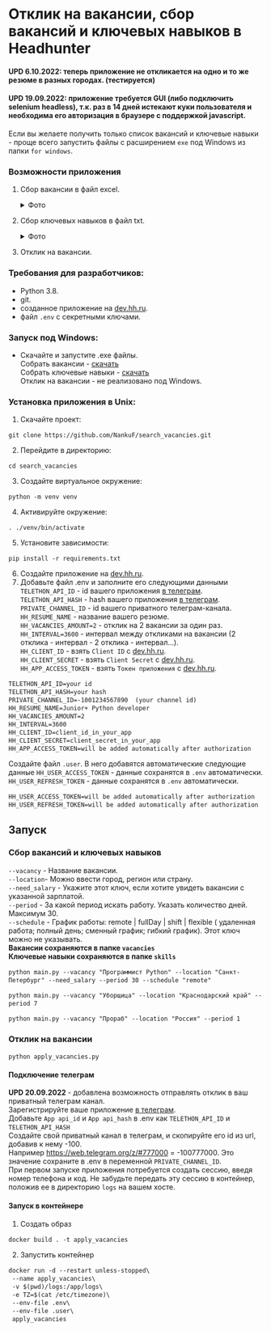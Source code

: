 # Отклик на вакансии, сбор вакансий и ключевых навыков в Headhunter
#### UPD 6.10.2022: теперь приложение не откликается на одно и то же резюме в разных городах. (тестируется)
#### UPD 19.09.2022: приложение требуется GUI (либо подключить selenium headless), т.к. раз в 14 дней истекают куки пользователя и необходима его авторизация в браузере с поддержкой javascript.
Если вы желаете получить только список вакансий и ключевые навыки - проще всего запустить файлы с расширением `exe` под Windows из папки `for windows`.

### Возможности приложения
1. Сбор вакансии в файл excel.
   <details>
     <summary>Фото</summary>
      <img src="images/img.png">
   </details>

2. Сбор ключевых навыков в файл txt.
   <details>
     <summary>Фото</summary>
      <img src="images/img_1.png">
   </details>

3. Отклик на вакансии.

### Требования для разработчиков:
- Python 3.8.
- git.
- созданное приложение на [dev.hh.ru](https://dev.hh.ru/admin).
- файл `.env` с секретными ключами.
### Запуск под Windows:<br>
  - Скачайте и запустите .exe файлы.<br>
  Собрать вакансии - [скачать](https://github.com/NankuF/search_vacancies/raw/master/for%20windows/get_vacancies.exe)<br>
  Собрать ключевые навыки - [скачать](https://github.com/NankuF/search_vacancies/raw/master/for%20windows/get_skills.exe)<br>
  Отклик на вакансии - не реализовано под Windows.


### Установка приложения в Unix:

1. Скачайте проект:<br>

```commandline
git clone https://github.com/NankuF/search_vacancies.git
```

2. Перейдите в директорию:<br>

```commandline
cd search_vacancies
```

3. Создайте виртуальное окружение:<br>

```commandline
python -m venv venv
```

4. Активируйте окружение:<br>

```commandline
. ./venv/bin/activate
```
5. Установите зависимости:<br>

```commandline
pip install -r requirements.txt
```
6. Создайте приложение на [dev.hh.ru](https://dev.hh.ru/admin).
7. Добавьте файл .env и заполните его следующими данными<br>
`TELETHON_API_ID` - id вашего приложения [в телеграм](https://my.telegram.org/apps).<br>
`TELETHON_API_HASH` - hash вашего приложения [в телеграм](https://my.telegram.org/apps).<br>
`PRIVATE_CHANNEL_ID` - id вашего приватного телеграм-канала.<br>
`HH_RESUME_NAME` - название вашего резюме.<br>
`HH_VACANCIES_AMOUNT=2` - отклик на 2 вакансии за один раз.<br>
`HH_INTERVAL=3600` - интервал между откликами на вакансии (2 отклика - интервал - 2 отклика - интервал...).<br>
`HH_CLIENT_ID` - взять `Client ID` с [dev.hh.ru](https://dev.hh.ru/admin).<br>
`HH_CLIENT_SECRET` - взять `Client Secret` с [dev.hh.ru](https://dev.hh.ru/admin). <br>
`HH_APP_ACCESS_TOKEN` - взять `Токен приложения` с [dev.hh.ru](https://dev.hh.ru/admin).<br>

```text
TELETHON_API_ID=your id
TELETHON_API_HASH=your hash
PRIVATE_CHANNEL_ID=-1001234567890  (your channel id)
HH_RESUME_NAME=Junior+ Python developer
HH_VACANCIES_AMOUNT=2
HH_INTERVAL=3600
HH_CLIENT_ID=client_id_in_your_app
HH_CLIENT_SECRET=client_secret_in_your_app
HH_APP_ACCESS_TOKEN=will be added automatically after authorization

```
Создайте файл `.user`. В него добавятся автоматические следующие данные
`HH_USER_ACCESS_TOKEN` - данные сохранятся в `.env` автоматически.<br>
`HH_USER_REFRESH_TOKEN` - данные сохранятся в `.env` автоматически.<br>
```text
HH_USER_ACCESS_TOKEN=will be added automatically after authorization
HH_USER_REFRESH_TOKEN=will be added automatically after authorization
```
## Запуск
### Сбор вакансий и ключевых навыков
   `--vacancy` - Название вакансии.<br>
   `--location`- Можно ввести город, регион или страну.<br>
   `--need_salary` - Укажите этот ключ, если хотите увидеть вакансии с указанной зарплатой.<br>
   `--period` - За какой период искать работу. Указать количество дней. Максимум 30.<br>
   `--schedule` - График работы: remote | fullDay | shift | flexible (
   удаленная работа; полный день; сменный график; гибкий график).
   Этот ключ можно не указывать.<br>
   **Вакансии сохраняются в папке `vacancies`**<br>
   **Ключевые навыки сохраняются в папке `skills`**<br>
```commandline
python main.py --vacancy "Программист Python" --location "Санкт-Петербург" --need_salary --period 30 --schedule "remote"

```

```commandline
python main.py --vacancy "Уборщица" --location "Краснодарский край" --period 7

```

```commandline
python main.py --vacancy "Прораб" --location "Россия" --period 1

```

### Отклик на вакансии
```commandline
python apply_vacancies.py
```
#### Подключение телеграм
**UPD 20.09.2022** - добавлена возможность отправлять отклик в ваш приватный телеграм канал.<br>
Зарегистрируйте ваше приложение [в телеграм](https://my.telegram.org/apps).<br>
Добавьте `App api_id` и `App api_hash` в .env как `TELETHON_API_ID` и `TELETHON_API_HASH`<br>
Создайте свой приватный канал в телеграм, и скопируйте его id из url, добавив к нему -100.<br>
Например https://web.telegram.org/z/#777000   = -100777000. Это значение сохраните в .env в переменной `PRIVATE_CHANNEL_ID`.<br>
При первом запуске приложения потребуется создать сессию, введя номер телефона и код. Не забудьте передать эту сессию в контейнер,
положив ее в директорию `logs` на вашем хосте.
#### Запуск в контейнере
1. Создать образ
```commandline
docker build . -t apply_vacancies
```
2. Запустить контейнер
```commandline
docker run -d --restart unless-stopped\
 --name apply_vacancies\
 -v $(pwd)/logs:/app/logs\
 -e TZ=$(cat /etc/timezone)\
 --env-file .env\
 --env-file .user\
 apply_vacancies
```